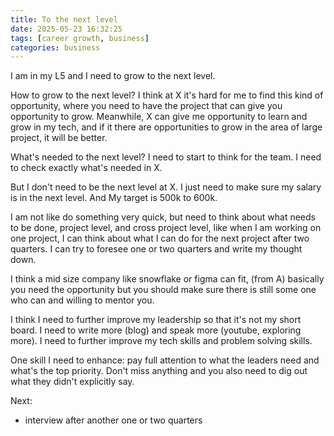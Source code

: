 ```yaml
---
title: To the next level
date: 2025-05-23 16:32:25
tags: [career growth, business]
categories: business
---
```


I am in my L5 and I need to grow to the next level.

How to grow to the next level? I think at X it's hard for me to find this kind of opportunity, where you need to have the project that can give you opportunity to grow. Meanwhile, X can give me opportunity to learn and grow in my tech, and if it there are opportunities to grow in the area of large project, it will be better.

What's needed to the next level? I need to start to think for the team. I need to check exactly what's needed in X.

But I don't need to be the next level at X. I just need to make sure my salary is in the next level. And My target is 500k to 600k.

I am not like do something very quick, but need to think about what needs to be done, project level, and cross project level, like when I am working on one project, I can think about what I can do for the next project after two quarters. I can try to foresee one or two quarters and write my thought down.

I think a mid size company like snowflake or figma can fit, (from A) basically you need the opportunity but you should make sure there is still some one who can and willing to mentor you.

I think I need to further improve my leadership so that it's not my short board. I need to write more (blog) and speak more (youtube, exploring more). I need to further improve my tech skills and problem solving skills.

One skill I need to enhance: pay full attention to what the leaders need and what's the top priority. Don't miss anything and you also need to dig out what they didn't explicitly say.

Next:
- interview after another one or two quarters